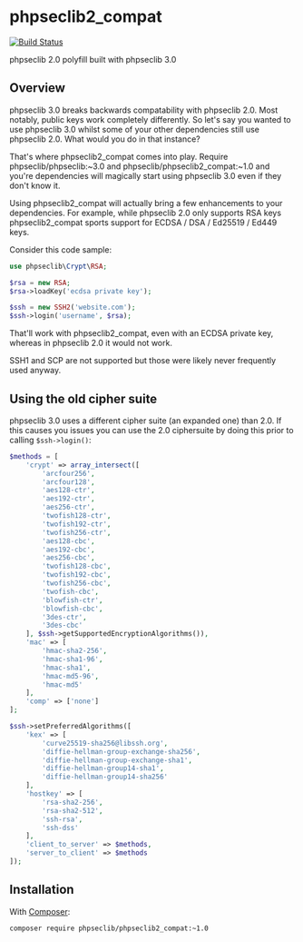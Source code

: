 # phpseclib2_compat

[![Build Status](https://travis-ci.com/phpseclib/phpseclib2_compat.svg?branch=1.0)](https://travis-ci.com/phpseclib/phpseclib2_compat)

phpseclib 2.0 polyfill built with phpseclib 3.0

## Overview

phpseclib 3.0 breaks backwards compatability with phpseclib 2.0. Most notably, public keys work completely differently. So let's say you wanted to use phpseclib 3.0 whilst some of your other dependencies still use phpseclib 2.0. What would you do in that instance?

That's where phpseclib2_compat comes into play. Require phpseclib/phpseclib:~3.0 and phpseclib/phpseclib2_compat:~1.0 and you're dependencies will magically start using phpseclib 3.0 even if they don't know it.

Using phpseclib2_compat will actually bring a few enhancements to your dependencies. For example, while phpseclib 2.0 only supports RSA keys phpseclib2_compat sports support for ECDSA / DSA / Ed25519 / Ed449 keys.

Consider this code sample:

```php
use phpseclib\Crypt\RSA;

$rsa = new RSA;
$rsa->loadKey('ecdsa private key');

$ssh = new SSH2('website.com');
$ssh->login('username', $rsa);
```
That'll work with phpseclib2_compat, even with an ECDSA private key, whereas in phpseclib 2.0 it would not work.

SSH1 and SCP are not supported but those were likely never frequently used anyway.

## Using the old cipher suite

phpseclib 3.0 uses a different cipher suite (an expanded one) than 2.0. If this causes you issues you can use the 2.0 ciphersuite by doing this prior to calling `$ssh->login()`:

```php
$methods = [
    'crypt' => array_intersect([
        'arcfour256',
        'arcfour128',
        'aes128-ctr',
        'aes192-ctr',
        'aes256-ctr',
        'twofish128-ctr',
        'twofish192-ctr',
        'twofish256-ctr',
        'aes128-cbc',
        'aes192-cbc',
        'aes256-cbc',
        'twofish128-cbc',
        'twofish192-cbc',
        'twofish256-cbc',
        'twofish-cbc',
        'blowfish-ctr',
        'blowfish-cbc',
        '3des-ctr',
        '3des-cbc'
    ], $ssh->getSupportedEncryptionAlgorithms()),
    'mac' => [
        'hmac-sha2-256',
        'hmac-sha1-96',
        'hmac-sha1',
        'hmac-md5-96',
        'hmac-md5'
    ],
    'comp' => ['none']
];

$ssh->setPreferredAlgorithms([
    'kex' => [
        'curve25519-sha256@libssh.org',
        'diffie-hellman-group-exchange-sha256',
        'diffie-hellman-group-exchange-sha1',
        'diffie-hellman-group14-sha1',
        'diffie-hellman-group14-sha256'
    ],
    'hostkey' => [
        'rsa-sha2-256',
        'rsa-sha2-512',
        'ssh-rsa',
        'ssh-dss'
    ],
    'client_to_server' => $methods,
    'server_to_client' => $methods
]);
```

## Installation

With [Composer](https://getcomposer.org/):

```
composer require phpseclib/phpseclib2_compat:~1.0
```